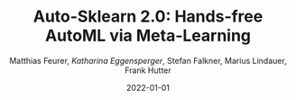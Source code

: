 ---
title: "Auto-Sklearn 2.0: Hands-free AutoML via Meta-Learning"
author: "Matthias Feurer, *Katharina Eggensperger*, Stefan Falkner, Marius Lindauer, Frank Hutter"
collection: publications
permalink: /publication/2022-JMLR-ASKL2
date: 2022-01-01
venue: "Journal of Machine Learning Research (JMLR)"
paperurl: 'https://www.jmlr.org/papers/v23/21-0992.html'
pdf: 'https://ml.informatik.uni-freiburg.de/wp-content/uploads/papers/21-0992.pdf'
arxiv: 'https://arxiv.org/abs/2007.04074'
code: 'https://github.com/automl/ASKL2.0_experiments'
---